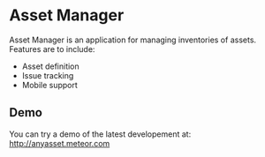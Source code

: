 # Asset Manager

Asset Manager is an application for managing inventories of assets.  Features are to include:

* Asset definition
* Issue tracking
* Mobile support


## Demo

You can try a demo of the latest developement at:
http://anyasset.meteor.com
